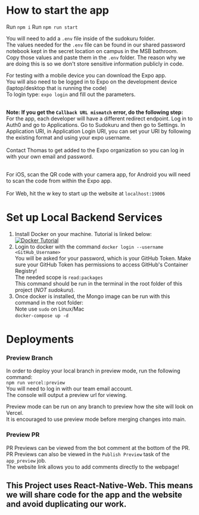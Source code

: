 # How to start the app

Run ```npm i```
Run ```npm run start```

You will need to add a ```.env``` file inside of the sudokuru folder.<br>
The values needed for the ```.env``` file can be found in our shared password notebook kept in the secret location on campus in the MSB bathroom.<br>
Copy those values and paste them in the ```.env``` folder. The reason why we are doing this is so we don't store sensitive information publicly in code.<br>

For testing with a mobile device you can download the Expo app.<br>
You will also need to be logged in to Expo on the development device (laptop/desktop that is running the code)<br>
To login type: ```expo login``` and fill out the parameters.<br><br>

**Note: If you get the ```Callback URL mismatch``` error, do the following step:**<br>
For the app, each developer will have a different redirect endpoint. Log in to Auth0 and go to Applications. 
Go to Sudokuru and then go to Settings. In Application URI, in Application Login URI, you can set your URI by following the existing format and using your expo username.<br><br>
Contact Thomas to get added to the Expo organization so you can log in with your own email and password.<br><br>

For iOS, scan the QR code with your camera app, for Android you will need to scan the code from within the Expo app.<br><br>
For Web, hit the w key to start up the website at ```localhost:19006```

# Set up Local Backend Services

1. Install Docker on your machine. Tutorial is linked below:<br>
   [![Docker Tutorial](https://img.youtube.com/vi/2ezNqqaSjq8/0.jpg)](https://www.youtube.com/watch?v=2ezNqqaSjq8)<br>
2. Login to docker with the command ```docker login --username <GitHub_Username>```<br>
   You will be asked for your password, which is your GitHub Token. Make sure your GitHub Token has permissions to access GitHub's Container Registry!<br>
   The needed scope is ```read:packages```<br>
   This command should be run in the terminal in the root folder of this project (*NOT sudokuru*).<br>
2. Once docker is installed, the Mongo image can be run with this command in the root folder:<br>
   Note use ```sudo``` on Linux/Mac<br>
   ```docker-compose up -d```

# Deployments

### Preview Branch
In order to deploy your local branch in preview mode, run the following command:<br>
```npm run vercel:preview```<br>
You will need to log in with our team email account.<br>
The console will output a preview url for viewing.<br>

Preview mode can be run on any branch to preview how the site will look on Vercel.<br>
It is encouraged to use preview mode before merging changes into main.<br>

### Preview PR
PR Previews can be viewed from the bot comment at the bottom of the PR.<br>
PR Previews can also be viewed in the ```Publish Preview``` task of the ```app_preview``` job.<br>
The website link allows you to add comments directly to the webpage!<br>

## This Project uses React-Native-Web. This means we will share code for the app and the website and avoid duplicating our work. 
